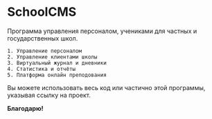 # SchoolCMS 
Программа управления персоналом, учениками для частных и государственных школ.

    1. Управление персоналом
    2. Управление клиентами школы
    3. Виртуальный журнал и дневники
    4. Статистика и отчёты
    5. Платформа онлайн преподования
Вы можете использовать весь код или частично этой программы, указывая ссылку на проект.

**Благодарю!**
